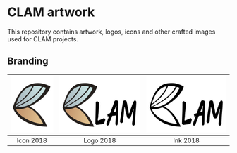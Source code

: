 # CLAM artwork

This repository contains artwork, logos, icons and other crafted images
used for CLAM projects.

## Branding

|<img title='CLAM icon 2018' src='branding/clam-icon.svg' height='128' />|<img title='CLAM logo 2018' src='branding/clam-logo.svg' height='128' />|<img title='CLAM ink 2018' src='branding/clam-ink.svg' height='128' />
|:-:|:-:|:-:|
|Icon 2018 | Logo 2018 | Ink 2018 |


